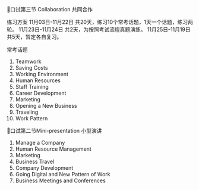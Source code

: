 🎈口试第三节 Collaboration 共同合作

练习方案
11月03日-11月22日 共20天，练习10个常考话题，1天一个话题，练习两轮。
11月23日-11月24日 共2天，为按照考试流程真题演练。
11月25日-11月19日 共5天，暂定各自复习。

常考话题

1. Teamwork
2. Saving Costs
3. Working Environment
4. Human Resources
5. Staff Training
6. Career Development
7. Marketing
8. Opening a New Business
9. Traveling
10. Work Pattern


🎈口试第二节Mini-presentation 小型演讲

1. Manage a Company
2. Human Resource Management
3. Marketing
4. Business Travel
5. Company Development
6. Going Digital and New Pattern of Work
7. Business Meetings and Conferences
